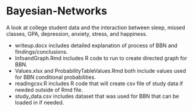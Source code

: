 # Bayesian-Networks

A look at college student data and the interaction between sleep, missed classes, GPA, depression, anxiety, stress, and happiness. 

- writeup.docx includes detailed explanation of process of BBN and findings/conclusions.
- InfoandGraph.Rmd includes R code to run to create directed graph for BBN.
- Values.xlsx and ProbabilityTableValues.Rmd both include values used for BBN conditional probabilities.
- readingcsv.R includes R code that will create csv file of study data if needed outside of Rmd file. 
- study_data.csv includes dataset that was used for BBN that can be loaded in if needed.
